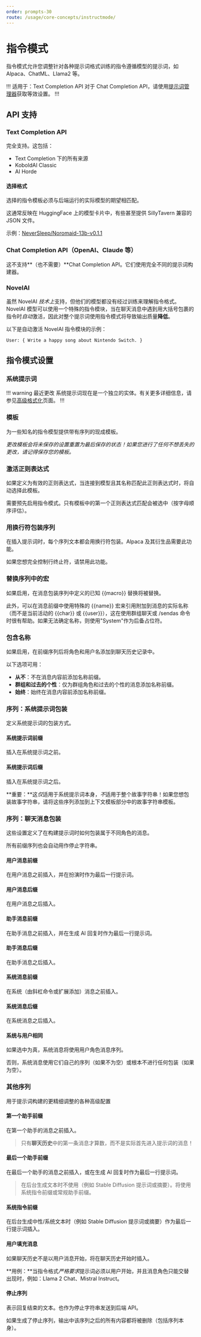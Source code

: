```yaml
---
order: prompts-30
route: /usage/core-concepts/instructmode/
---
```


# 指令模式

指令模式允许您调整针对各种提示词格式训练的指令遵循模型的提示词，如 Alpaca、ChatML、Llama2 等。

!!! 适用于：Text Completion API
对于 Chat Completion API，请使用[提示词管理器](prompt-manager.md)获取等效设置。
!!!

## API 支持

### Text Completion API

完全支持。这包括：

* Text Completion 下的所有来源
* KoboldAI Classic
* AI Horde

#### 选择格式

选择的指令模板必须与后端运行的实际模型的期望相匹配。

这通常反映在 HuggingFace 上的模型卡片中，有些甚至提供 SillyTavern 兼容的 JSON 文件。

示例：[NeverSleep/Noromaid-13b-v0.1.1](https://huggingface.co/NeverSleep/Noromaid-13b-v0.1.1#prompt-template-custom-format-or-alpaca)

### Chat Completion API（OpenAI、Claude 等）

这不支持**（也不需要）**Chat Completion API。它们使用完全不同的提示词构建器。

### NovelAI

虽然 NovelAI *技术上*支持，但他们的模型都没有经过训练来理解指令格式。NovelAI 模型可以使用一个特殊的指令模块，当在聊天消息中遇到用大括号包裹的指令时*自动*激活，因此对整个提示词使用指令模式将导致输出质量**降低**。

以下是自动激活 NovelAI 指令模块的示例：

```txt
User: { Write a happy song about Nintendo Switch. }
```

## 指令模式设置

### 系统提示词

!!! warning 最近更改
系统提示词现在是一个独立的实体。有关更多详细信息，请参见[高级格式化](advancedformatting.md#系统提示词)页面。
!!!

### 模板

为一些知名的指令模型提供带有序列的现成模板。

*更改模板会将未保存的设置重置为最后保存的状态！如果您进行了任何不想丢失的更改，请记得保存您的模板。*

### 激活正则表达式

如果定义为有效的正则表达式，当连接到模型且其名称匹配此正则表达式时，将自动选择此模板。

需要预先启用指令模式。只有模板中的第一个正则表达式匹配会被选中（按字母顺序评估）。

### 用换行符包装序列

在插入提示词时，每个序列文本都会用换行符包装。Alpaca 及其衍生品需要此功能。

如果您想完全控制行终止符，请禁用此功能。

### 替换序列中的宏

如果启用，在消息包装序列中定义的已知 \{\{macro\}\} 替换将被替换。

此外，可以在消息前缀中使用特殊的 \{\{name\}\} 宏来引用附加到消息的实际名称（而不是当前活动的 \{\{char\}\} 或 \{\{user\}\}），这在使用群组聊天或 /sendas 命令时很有帮助。如果无法确定名称，则使用"System"作为后备占位符。

### 包含名称

如果启用，在前缀序列后将角色和用户名添加到聊天历史记录中。

以下选项可用：

* **从不**：不在消息内容前添加名称前缀。
* **群组和过去的个性**：仅为群组角色和过去的个性的消息添加名称前缀。
* **始终**：始终在消息内容前添加名称前缀。

### 序列：系统提示词包装

定义系统提示词的包装方式。

#### 系统提示词前缀

插入在系统提示词之前。

#### 系统提示词后缀

插入在系统提示词之后。

**重要：**这*仅*适用于系统提示词本身，*不*适用于整个故事字符串！如果您想包装故事字符串，请将这些序列添加到上下文模板部分中的故事字符串模板。

### 序列：聊天消息包装

这些设置定义了在构建提示词时如何包装属于不同角色的消息。

所有前缀序列也会自动用作停止字符串。

#### 用户消息前缀

在用户消息之前插入，并在扮演时作为最后一行提示词。

#### 用户消息后缀

在用户消息之后插入。

#### 助手消息前缀

在助手消息之前插入，并在生成 AI 回复时作为最后一行提示词。

#### 助手消息后缀

在助手消息之后插入。

#### 系统消息前缀

在系统（由斜杠命令或扩展添加）消息之前插入。

#### 系统消息后缀

在系统消息之后插入。

#### 系统与用户相同

如果选中为真，系统消息将使用用户角色消息序列。

否则，系统消息使用它们自己的序列（如果不为空）或根本不进行任何包装（如果为空）。

### 其他序列

用于提示词构建的更精细调整的各种高级配置

#### 第一个助手前缀

在第一个助手的消息之前插入。

> 只有**聊天历史**中的第一条消息才算数，而不是实际首先进入提示词的消息！

#### 最后一个助手前缀

在最后一个助手的消息之前插入，或在生成 AI 回复时作为最后一行提示词。

> 在后台生成文本时不使用（例如 Stable Diffusion 提示词或摘要）。将使用系统指令前缀或常规助手前缀。

#### 系统指令前缀

在后台生成中性/系统文本时（例如 Stable Diffusion 提示词或摘要）作为最后一行提示词插入。

#### 用户填充消息

如果聊天历史不是以用户消息开始，将在聊天历史开始时插入。

**用例：**当指令格式*严格要求*提示词必须以用户开始，并且消息角色只能交替出现时，例如：Llama 2 Chat、Mistral Instruct。

#### 停止序列

表示回复结束的文本。也作为停止字符串发送到后端 API。

如果生成了停止序列，输出中该序列之后的所有内容都将被删除（包括序列本身）。
